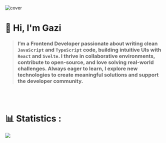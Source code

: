 <img src="https://github.com/user-attachments/assets/f08a3eff-3b18-4267-97e0-209a01bf8c9d" alt="cover" />

# 👋 Hi, I'm Gazi
> ### I’m a Frontend Developer passionate about writing clean ` JavaScript ` and ` TypeScript ` code, building intuitive UIs with ` React ` and ` Svelte `. I thrive in collaborative environments, contribute to open-source, and love solving real-world challenges. Always eager to learn, I explore new technologies to create meaningful solutions and support the developer community.

<br><br>

# 📊 Statistics :
<img src="https://github-readme-activity-graph.vercel.app/graph?username=Gazi2050&theme=github-compact&hide_border=true&custom_title=Contribution%20graph"/>
